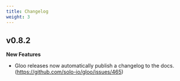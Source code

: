 ```yaml
---
title: Changelog
weight: 3
---
```


<!-- Generated -- do not edit! -->

## v0.8.2

**New Features**
- Gloo releases now automatically publish a changelog to the docs. (https://github.com/solo-io/gloo/issues/465)

